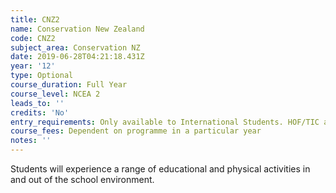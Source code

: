 ```yaml
---
title: CNZ2
name: Conservation New Zealand
code: CNZ2
subject_area: Conservation NZ
date: 2019-06-28T04:21:18.431Z
year: '12'
type: Optional
course_duration: Full Year
course_level: NCEA 2
leads_to: ''
credits: 'No'
entry_requirements: Only available to International Students. HOF/TIC approval.
course_fees: Dependent on programme in a particular year
notes: ''
---
```

Students will experience a range of educational and physical activities in and out of the school environment.
